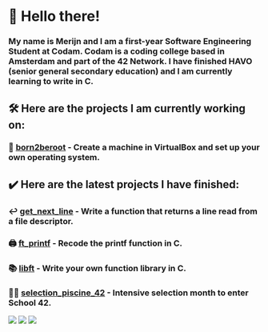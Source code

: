 # 👋 Hello there!

### My name is Merijn and I am a first-year Software Engineering Student at Codam. Codam is a coding college based in Amsterdam and part of the 42 Network. I have finished HAVO (senior general secondary education) and I am currently learning to write in C.

## 🛠️ Here are the projects I am currently working on:
### 🤖 [born2beroot](https://github.com/merijnjong/born2beroot) - Create a machine in VirtualBox and set up your own operating system. <br />

## ✔️ Here are the latest projects I have finished:
### ↩️ [get_next_line](https://github.com/merijnjong/get_next_line) - Write a function that returns a line read from a file descriptor. <br />
### 🖨️ [ft_printf](https://github.com/merijnjong/ft_printf) - Recode the printf function in C. <br />
### 📚 [libft](https://github.com/merijnjong/libft) - Write your own function library in C. <br />
### 🏊‍♂️ [selection_piscine_42](https://github.com/merijnjong/selection_piscine_42) - Intensive selection month to enter School 42. <br />

![](http://github-profile-summary-cards.vercel.app/api/cards/profile-details?username=merijnjong&theme=aura)
![](http://github-profile-summary-cards.vercel.app/api/cards/repos-per-language?username=merijnjong&theme=aura)
![](http://github-profile-summary-cards.vercel.app/api/cards/productive-time?username=merijnjong&theme=aura&utcOffset=1)
